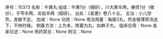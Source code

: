序号：10373
名称：牛黄丸
组成：牛黄1分（细研），川大黄半两，蝉壳1分（微炒），子芩半两，龙齿半两（细研）。
出处：《圣惠》卷八十五。
主治：小儿惊热，发歇不定。
加减：None
功效：None
用法用量：每服3丸，煎金银薄荷汤送下，不拘时候。
制备方法：上为末，炼蜜为丸，如麻子大。
临床应用：None
各家论述：None
用药禁忌：None
附注：None
